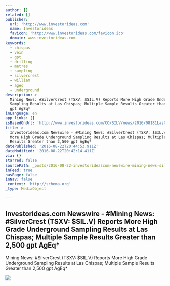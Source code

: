 ```yaml
---
author: []
related: []
publisher:
  url: 'http://www.investorideas.com'
  name: Investorideas
  favicon: 'http://www.investorideas.com/favicon.ico'
  domain: www.investorideas.com
keywords:
  - chispas
  - vein
  - gpt
  - drilling
  - metres
  - sampling
  - silvercrest
  - william
  - ageq
  - underground
description: >-
  Mining News: #SilverCrest (TSXV: $SIL.V) Reports More High Grade Underground
  Sampling Results at Las Chispas; Multiple Sample Results Greater than 2,500
  gpt AgEq*
inLanguage: en
app_links: []
isBasedOnUrl: 'http://www.investorideas.com/CO/SILV/news/2016/08181LasChispas.asp'
title: >-
  Investorideas.com Newswire - #Mining News: #SilverCrest (TSXV: $SIL.V) Reports
  More High Grade Underground Sampling Results at Las Chispas; Multiple Sample
  Results Greater than 2,500 gpt AgEq*
datePublished: '2016-08-22T20:44:53.911Z'
dateModified: '2016-08-22T20:42:14.411Z'
via: {}
starred: false
sourcePath: _posts/2016-08-22-investorideascom-newswire-mining-news-silvercrest-tsx.md
inFeed: true
hasPage: false
inNav: false
_context: 'http://schema.org'
_type: MediaObject

---
```

<article style=""><h1>Investorideas.com Newswire - #Mining News: #SilverCrest (TSXV: $SIL.V) Reports More High Grade Underground Sampling Results at Las Chispas; Multiple Sample Results Greater than 2,500 gpt AgEq*</h1><p>Mining News: #SilverCrest (TSXV: $SIL.V) Reports More High Grade Underground Sampling Results at Las Chispas; Multiple Sample Results Greater than 2,500 gpt AgEq*</p><img src="http://www.investorideas.com/CO/SILV/news/2016/images/081816-2.jpg" /></article>